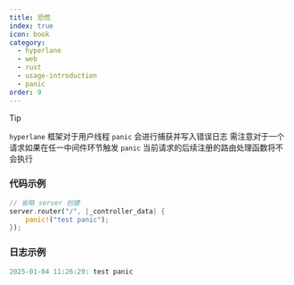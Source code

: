 ```yaml
---
title: 恐慌
index: true
icon: book
category:
  - hyperlane
  - web
  - rust
  - usage-introduction
  - panic
order: 9
---
```


<Share colorful />

> [!tip]
>
> `hyperlane` 框架对于用户线程 `panic` 会进行捕获并写入错误日志
> 需注意对于一个请求如果在任一中间件环节触发 `panic` 当前请求的后续注册的路由处理函数将不会执行

### 代码示例

```rust
// 省略 server 创建
server.router("/", |_controller_data| {
    panic!("test panic");
});
```

### 日志示例

```rust
2025-01-04 11:26:29: test panic
```

<Bottom />
